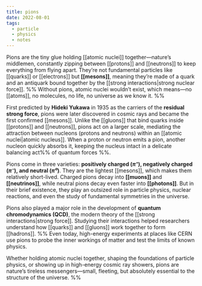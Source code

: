 ```yaml
---
title: pions
date: 2022-08-01
tags:
  - particle
  - physics
  - notes
---
```

Pions are the tiny glue holding [[atomic nuclei]] together—nature’s middlemen, constantly zipping between [[protons]] and [[neutrons]] to keep everything from flying apart. They’re not fundamental particles like [[quarks]] or [[electrons]] but **[[mesons]]**, meaning they’re made of a quark and an antiquark bound together by the [[strong interactions|strong nuclear force]]. %% Without pions, atomic nuclei wouldn’t exist, which means—no [[atoms]], no molecules, no life, no universe as we know it. %%

First predicted by **Hideki Yukawa** in 1935 as the carriers of the **residual strong force**, pions were later discovered in cosmic rays and became the first confirmed [[mesons]]. Unlike the [[gluons]] that bind quarks inside [[protons]] and [[neutrons]], pions act on a larger scale, mediating the attraction between nucleons (protons and neutrons) within an [[atomic nuclei|atomic nucleus]]. When a proton or neutron emits a pion, another nucleon quickly absorbs it, keeping the nucleus intact in a delicate balancing act%%  of quantum forces %%.

Pions come in three varieties: **positively charged (_π⁺_), negatively charged (_π⁻_), and neutral (_π⁰_)**. They are the lightest [[mesons]], which makes them relatively short-lived. Charged pions decay into **[[muons]]** and **[[neutrinos]]**, while neutral pions decay even faster into **[[photons]]**. But in their brief existence, they play an outsized role in particle physics, nuclear reactions, and even the study of fundamental symmetries in the universe.

Pions also played a major role in the development of **quantum chromodynamics (QCD)**, the modern theory of the [[strong interactions|strong force]]. Studying their interactions helped researchers understand how [[quarks]] and [[gluons]] work together to form [[hadrons]]. %% Even today, high-energy experiments at places like CERN use pions to probe the inner workings of matter and test the limits of known physics.

Whether holding atomic nuclei together, shaping the foundations of particle physics, or showing up in high-energy cosmic ray showers, pions are nature’s tireless messengers—small, fleeting, but absolutely essential to the structure of the universe. %%
